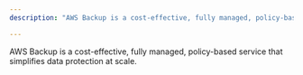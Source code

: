 ```yaml
---
description: "AWS Backup is a cost-effective, fully managed, policy-based service that simplifies data protection at scale."

---
```

AWS Backup is a cost-effective, fully managed, policy-based service that simplifies data protection at scale.
